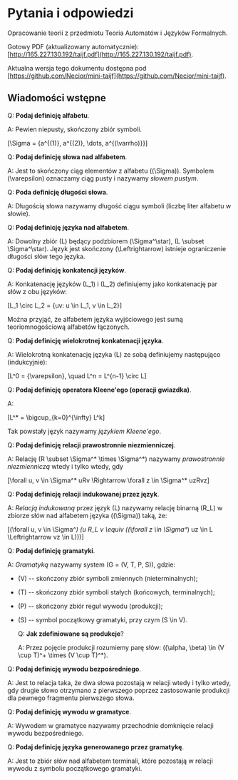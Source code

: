 # Pytania i odpowiedzi

Opracowanie teorii z przedmiotu Teoria Automatów i Języków Formalnych.

Gotowy PDF (aktualizowany automatycznie): [http://165.227.130.192/taijf.pdf](http://165.227.130.192/taijf.pdf).

Aktualna wersja tego dokumentu dostępna pod [https://github.com/Necior/mini-taijf](https://github.com/Necior/mini-taijf).

## Wiadomości wstępne

Q: **Podaj definicję alfabetu**.

A: Pewien niepusty, skończony zbiór symboli.

\[\Sigma = \{a^{(1)}, a^{(2)}, \dots, a^{(\varrho)}\}\]

Q: **Podaj definicję słowa nad alfabetem**.

A: Jest to skończony ciąg elementów z alfabetu (\(\Sigma\)). Symbolem \(\varepsilon\) oznaczamy ciąg pusty i nazywamy _słowem pustym_.

Q: **Poda definicję długości słowa**.

A: Długością słowa nazywamy długość ciągu symboli (liczbę liter alfabetu w słowie).

Q: **Podaj definicję języka nad alfabetem**.

A: Dowolny zbiór \(L\) będący podzbiorem \(\Sigma^\star\), \(L \subset \Sigma^\star\). Język jest skończony \(\Leftrightarrow\) istnieje ograniczenie długości słów tego języka.

Q: **Podaj definicję konkatencji języków**.

A: Konkatenację języków \(L_1\) i \(L_2\) definiujemy jako konkatenację par słów z obu języków:

\[L_1 \circ L_2 = \{uv: u \in L_1, v \in L_2\}\]

Można przyjąć, że alfabetem języka wyjściowego jest sumą teoriomnogościową alfabetów łączonych.

Q: **Podaj definicję wielokrotnej konkatenacji języka**.

A: Wielokrotną konkatenację języka \(L\) ze sobą definiujemy następująco (indukcyjnie):

\[L^0 = \{\varepsilon\}, \quad L^n = L^{n-1} \circ L\]

Q: **Podaj definicję operatora Kleene'ego (operacji gwiazdka)**.

A:

\[L^* = \bigcup_{k=0}^{\infty} L^k\]

Tak powstały język nazywamy _językiem Kleene'ego_.

Q: **Podaj definicję relacji prawostronnie niezmienniczej**.

A: Relację \(R \subset \Sigma^* \times \Sigma^*\) nazywamy _prawostronnie niezmienniczą_ wtedy i tylko wtedy, gdy

\[\forall u, v \in \Sigma^* uRv \Rightarrow \forall z \in \Sigma^* uzRvz\]

Q: **Podaj definicję relacji indukowanej przez język**.

A: _Relacją indukowaną_ przez język \(L\) nazywamy relację binarną \(R_L\) w zbiorze słów nad alfabetem języka (\(\Sigma\)) taką, że:

\[(\forall u, v \in \Sigma^*) (u R_L v \equiv ((\forall z \in \Sigma^*) uz \in L \Leftrightarrow vz \in L)))\]

Q: **Podaj definicję gramatyki**.

A: _Gramatyką_ nazywamy system \(G = (V, T, P, S)\), gdzie:

* \(V\) -- skończony zbiór symboli zmiennych (nieterminalnych);
* \(T\) -- skończony zbiór symboli stałych (końcowych, terminalnych);
* \(P\) -- skończony zbiór reguł wywodu (produkcji);
* \(S\) -- symbol początkowy gramatyki, przy czym \(S \in V\).

    Q: **Jak zdefiniowane są produkcje**?

    A: Przez pojęcie produkcji rozumiemy parę słów: \((\alpha, \beta) \in (V \cup T)^+ \times (V \cup T)^*\).

Q: **Podaj definicję wywodu bezpośredniego**.

A: Jest to relacja taka, że dwa słowa pozostają w relacji wtedy i tylko wtedy, gdy drugie słowo otrzymano z pierwszego poprzez zastosowanie produkcji dla pewnego fragmentu pierwszego słowa.

Q: **Podaj definicję wywodu w gramatyce**.

A: Wywodem w gramatyce nazywamy przechodnie domknięcie relacji wywodu bezpośredniego.

Q: **Podaj definicję języka generowanego przez gramatykę**.

A: Jest to zbiór słów nad alfabetem terminali, które pozostają w relacji wywodu z symbolu początkowego gramatyki.
